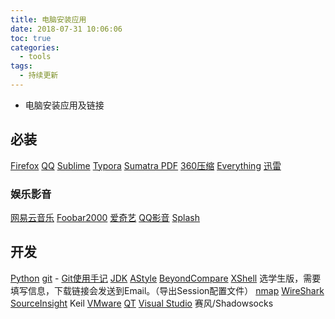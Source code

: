 ```yaml
---
title: 电脑安装应用
date: 2018-07-31 10:06:06
toc: true
categories:
  - tools
tags:
  - 持续更新
---
```


* 电脑安装应用及链接

## 必装
[Firefox](http://www.firefox.com.cn/)
[QQ](https://im.qq.com/download/)
[Sublime](https://www.sublimetext.com/3)
[Typora](https://www.typora.io/#download)
[Sumatra PDF](https://www.sumatrapdfreader.org/download-free-pdf-viewer.html)
[360压缩](http://yasuo.360.cn/)
[Everything](http://www.voidtools.com/)
[迅雷](http://www.xunlei.com/)

<!--more-->

### 娱乐影音
[网易云音乐](https://music.163.com/#/download)
[Foobar2000](http://www.foobar2000.org/download)
[爱奇艺](http://www.iqiyi.com/)
[QQ影音](http://player.qq.com/)
[Splash](https://mirillis.com/download-splash-free-hd-video-player)

## 开发
[Python](www.python.org)
[git](https://git-scm.com/downloads) - [Git使用手记](/2018/08/01/git/)
[JDK](https://www.oracle.com/technetwork/java/javase/downloads/index.html)
[AStyle](https://sourceforge.net/projects/astyle/files/)
[BeyondCompare](http://www.scootersoftware.com/download.php)
[XShell](http://www.netsarang.com/download/software.html) 选学生版，需要填写信息，下载链接会发送到Email。（导出Session配置文件）
[nmap](https://nmap.org/download.html)
[WireShark](https://www.wireshark.org/download.html)
[SourceInsight](https://www.sourceinsight.com/download/)
Keil
[VMware](https://www.vmware.com/cn/products/workstation-pro/workstation-pro-evaluation.html)
[QT](https://www.qt.io/download)
[Visual Studio](https://visualstudio.microsoft.com/zh-hans/)
赛风/Shadowsocks


